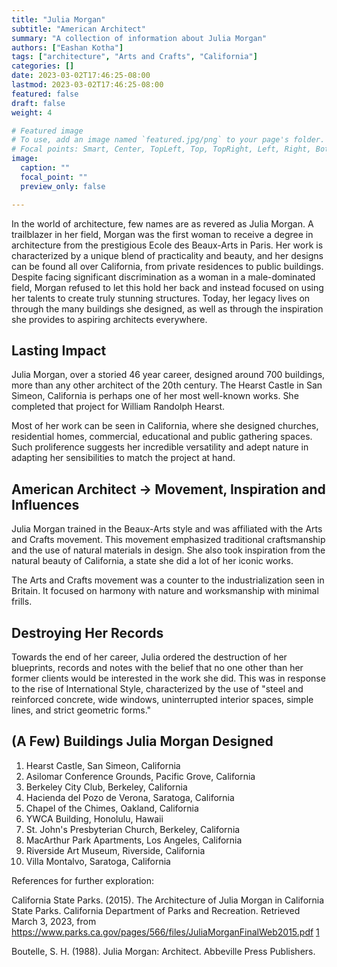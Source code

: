 ```yaml
---
title: "Julia Morgan"
subtitle: "American Architect"
summary: "A collection of information about Julia Morgan"
authors: ["Eashan Kotha"]
tags: ["architecture", "Arts and Crafts", "California"]
categories: []
date: 2023-03-02T17:46:25-08:00
lastmod: 2023-03-02T17:46:25-08:00
featured: false
draft: false
weight: 4

# Featured image
# To use, add an image named `featured.jpg/png` to your page's folder.
# Focal points: Smart, Center, TopLeft, Top, TopRight, Left, Right, BottomLeft, Bottom, BottomRight.
image:
  caption: ""
  focal_point: ""
  preview_only: false

---
```


In the world of architecture, few names are as revered as Julia Morgan. A trailblazer in her field, Morgan was the first woman to receive a degree in architecture from the prestigious Ecole des Beaux-Arts in Paris. Her work is characterized by a unique blend of practicality and beauty, and her designs can be found all over California, from private residences to public buildings. Despite facing significant discrimination as a woman in a male-dominated field, Morgan refused to let this hold her back and instead focused on using her talents to create truly stunning structures. Today, her legacy lives on through the many buildings she designed, as well as through the inspiration she provides to aspiring architects everywhere.

## Lasting Impact

Julia Morgan, over a storied 46 year career, designed around 700 buildings, more than any other architect of the 20th century. The Hearst Castle in San Simeon, California is perhaps one of her most well-known works. She completed that project for William Randolph Hearst. 

Most of her work can be seen in California, where she designed churches, residential homes, commercial, educational and public gathering spaces. Such proliference suggests her incredible versatility and adept nature in adapting her sensibilities to match the project at hand. 

## American Architect → Movement, Inspiration and Influences

Julia Morgan trained in the Beaux-Arts style and was affiliated with the Arts and Crafts movement. This movement emphasized traditional craftsmanship and the use of natural materials in design. She also took inspiration from the natural beauty of California, a state she did a lot of her iconic works. 

The Arts and Crafts movement was a counter to the industrialization seen in Britain. It focused on harmony with nature and worksmanship with minimal frills. 

## Destroying Her Records

Towards the end of her career, Julia ordered the destruction of her blueprints, records and notes with the belief that no one other than her former clients would be interested in the work she did. This was in response to the rise of International Style, characterized by the use of "steel and reinforced concrete, wide windows, uninterrupted interior spaces, simple lines, and strict geometric forms."

## (A Few) Buildings Julia Morgan Designed
1. Hearst Castle, San Simeon, California
2. Asilomar Conference Grounds, Pacific Grove, California
3. Berkeley City Club, Berkeley, California
4. Hacienda del Pozo de Verona, Saratoga, California
5. Chapel of the Chimes, Oakland, California
6. YWCA Building, Honolulu, Hawaii
7. St. John's Presbyterian Church, Berkeley, California
8. MacArthur Park Apartments, Los Angeles, California
9. Riverside Art Museum, Riverside, California
10. Villa Montalvo, Saratoga, California


References for further exploration: 

California State Parks. (2015). The Architecture of Julia Morgan in California State Parks. California Department of Parks and Recreation. Retrieved March 3, 2023, from https://www.parks.ca.gov/pages/566/files/JuliaMorganFinalWeb2015.pdf [1](https://web.archive.org/web/20220415000000*/https://www.parks.ca.gov/pages/566/files/JuliaMorganFinalWeb2015.pdf)

Boutelle, S. H. (1988). Julia Morgan: Architect. Abbeville Press Publishers.